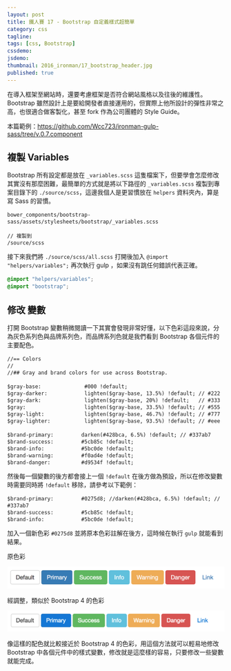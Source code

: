```yaml
---
layout: post
title: 鐵人賽 17 - Bootstrap 自定義樣式超簡單
category: css
tagline:
tags: [css, Bootstrap]
cssdemo:
jsdemo:
thumbnail: 2016_ironman/17_bootstrap_header.jpg
published: true
---
```


在導入框架至網站時，還要考慮框架是否符合網站風格以及往後的維護性。Bootstrap 雖然設計上是要給開發者直接運用的，但實際上他所設計的彈性非常之高，也很適合做客製化，甚至 fork 作為公司團體的 Style Guide。

<!-- more -->

本篇範例：https://github.com/Wcc723/ironman-gulp-sass/tree/v.0.7.component

## 複製 Variables

Bootstrap 所有設定都是放在 `_variables.scss` 這隻檔案下，但要學會怎麼修改其實沒有那麼困難，最簡單的方式就是將以下路徑的 `_variables.scss` 複製到專案目錄下的 `./source/scss`，這邊我個人是更習慣放在 `helpers` 資料夾內，算是寫 Sass 的習慣。

```
bower_components/bootstrap-sass/assets/stylesheets/bootstrap/_variables.scss

// 複製到
/source/scss
```

接下來我們將 `./source/scss/all.scss` 打開後加入 `@import "helpers/variables";` 再次執行 gulp ，如果沒有跳任何錯誤代表正確。

```css
@import "helpers/variables";
@import "bootstrap";
```

## 修改 變數

打開 Bootstrap 變數稍微閱讀一下其實會發現非常好懂，以下色彩這段來說，分為灰色系列色與品牌系列色，而品牌系列色就是我們看到 Bootstrap 各個元件的主要配色。

```
//== Colors
//
//## Gray and brand colors for use across Bootstrap.

$gray-base:              #000 !default;
$gray-darker:            lighten($gray-base, 13.5%) !default; // #222
$gray-dark:              lighten($gray-base, 20%) !default;   // #333
$gray:                   lighten($gray-base, 33.5%) !default; // #555
$gray-light:             lighten($gray-base, 46.7%) !default; // #777
$gray-lighter:           lighten($gray-base, 93.5%) !default; // #eee

$brand-primary:         darken(#428bca, 6.5%) !default; // #337ab7
$brand-success:         #5cb85c !default;
$brand-info:            #5bc0de !default;
$brand-warning:         #f0ad4e !default;
$brand-danger:          #d9534f !default;
```

然後每一個變數的後方都會接上一個 `!default` 在後方做為預設，所以在修改變數時需要同時將 `!default` 移除，請參考以下範例：

```
$brand-primary:         #0275d8; //darken(#428bca, 6.5%) !default; // #337ab7
$brand-success:         #5cb85c !default;
$brand-info:            #5bc0de !default;
```

加入一個新色彩 `#0275d8` 並將原本色彩註解在後方，這時候在執行 `gulp` 就能看到結果。

原色彩

![](/images/2016_ironman/17_bootstrap_02.png)

經調整，類似於 Bootstrap 4 的色彩

![](/images/2016_ironman/17_bootstrap_01.png)


像這樣的配色就比較接近於 Bootstrap 4 的色彩，用這個方法就可以輕易地修改 Bootstrap 中各個元件中的樣式變數，修改就是這麼樣的容易，只要修改一些變數就能完成。
